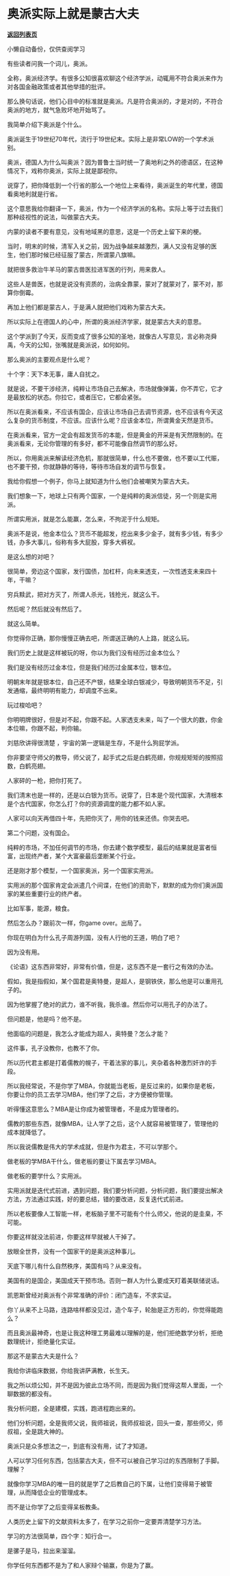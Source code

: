 # 奥派实际上就是蒙古大夫

[**返回列表页**](/gzh/记忆承载3)

小懒自动备份，仅供查阅学习

有些读者问我一个词儿，奥派。  

  

全称，奥派经济学。有很多公知很喜欢聊这个经济学派，动辄用不符合奥派来作为对各国金融政策或者其他举措的批评。  

  

那么换句话说，他们心目中的标准就是奥派。凡是符合奥派的，才是对的，不符合奥派的地方，就气急败坏地开始骂了。

  

我简单介绍下奥派是个什么。

  

奥派诞生于19世纪70年代，流行于19世纪末。实际上是非常LOW的一个学术派别。  

  

奥派，德国人为什么叫奥派？因为普鲁士当时统一了奥地利之外的德语区，在这种情况下，戏称你奥派，实际上就是鄙视你。

  

说穿了，把你降低到一个行省的那么一个地位上来看待，奥派诞生的年代里，德国看奥地利就是行省。

  

这个意思我给你翻译一下，奥派，作为一个经济学派的名称。实际上等于过去我们那种歧视性的说法，叫做蒙古大夫。  

  

内蒙的读者不要有意见，没有地域黑的意思，这是一个历史上留下来的梗。

  

当时，明末的时候，清军入关之前，因为战争越来越激烈，满人又没有足够的医生，他们那时候已经征服了蒙古，所谓蒙八旗嘛。  

  

就把很多救治牛羊马的蒙古兽医拉进军医的行列，用来救人。

  

这些人是兽医，也就是说没有资质的，治病全靠蒙，蒙对了就蒙对了，蒙不对，那算你倒霉。  

  

再加上他们都是蒙古人，于是满人就把他们戏称为蒙古大夫。

  

所以实际上在德国人的心中，所谓的奥派经济学家，就是蒙古大夫的意思。

  

这个学派到了今天，反而变成了很多公知的圣地，就像古人写意见，言必称尧舜禹，今天的公知，张嘴就是奥派说，如何如何。  

  

那么奥派的主要观点是什么呢？  

  

十个字：天下本无事，庸人自扰之。

  

就是说，不要干涉经济，纯粹让市场自己去解决，市场就像弹簧，你不弄它，它才是最放松的状态。你拉它，或者压它，它都会紧张。

  

所以在奥派看来，不应该有国企，应该让市场自己去调节资源，也不应该有今天这么复杂的货币制度，不应该。应该什么呢？应该金本位，所谓黄金天然是货币。  

  

在奥派看来，官方一定会有超发货币的本能，但是黄金的开采是有天然限制的。在奥派看来，无论你管理的有多好，都不可能像自然调节的那么好。  

  

所以，你用奥派来解读经济危机，那就很简单，什么也不要做，也不要以工代赈，也不要干预，你就静静的等待，等待市场自发的调节与恢复。  

  

我给你假想一个例子，你马上就知道为什么他们会被嘲笑为蒙古大夫。  

  

我们想象一下，地球上只有两个国家，一个是纯粹的奥派信徒，另一个则是实用派。  

  

所谓实用派，就是怎么能赢，怎么来，不拘泥于什么规矩。

  

奥派不是说，他金本位么？货币不能超发，挖出来多少金子，就有多少钱，有多少钱，办多大事儿，俗称有多大屁股，穿多大裤衩。  

  

是这么想的对吧？

  

很简单，旁边这个国家，发行国债，加杠杆，向未来透支，一次性透支未来四十年，干嘛？

  

穷兵黩武，把对方灭了，所谓人杀光，钱抢光，就这么干。

  

然后呢？然后就没有然后了。

  

就这么简单。

  

你觉得你正确，那你慢慢正确去吧，所谓送正确的人上路，就这么玩。

  

我们历史上就是这样被玩的呀，你以为我们没有经历过金本位么？

  

我们是没有经历过金本位，但是我们经历过金属本位，银本位。

  

明朝末年就是银本位，自己还不产银，结果全球白银减少，导致明朝货币不足，引发通缩，最终明明有能力，却调度不出来。

  

玩过梭哈吧？

  

你明明牌很好，但是对不起，你跟不起。人家透支未来，叫了一个很大的数，你金本位嘛，你跟不起，判你输。

  

刘慈欣讲得很清楚 ，宇宙的第一逻辑是生存，不是什么狗屁学派。

  

你非要坚守师父的教导，师父说了，起手式之后是白鹤亮翅，你规规矩矩的按照招数，白鹤亮翅。  

  

人家砰的一枪，把你打死了。  

  

我们清末也是一样的，还是以白银为货币。说穿了，日本是个现代国家，大清根本是个古代国家，你怎么打？你的资源调度的能力都不如人家。  

  

人家可以向天再借四十年，先把你灭了，用你的钱来还债。你哭去吧。  

  

第二个问题，没有国企。  

  

纯粹的市场，不加任何调节的市场，你去建个数学模型，最后的结果就是富者恒富，出现终产者，某个大富豪最后垄断某个行业。  

  

还是刚才那个模型，一个国家奥派，另一个国家实用派。  

  

实用派的那个国家肯定会派遣几个间谍，在他们的资助下，默默的成为你们奥派国家的某些重要行业的终产者。

  

比如军事，能源，粮食。

  

然后怎么办？跟前次一样，你game over。出局了。

  

你现在明白为什么孔子周游列国，没有人行他的王道，明白了吧？  

  

因为没有用。

  

《论语》这东西非常好，非常有价值，但是，这东西不是一套行之有效的办法。  

  

假如，我是指假如，某个国君是奥特曼，是超人，是钢铁侠，那么他是可以重用孔子的。  

  

因为他掌握了绝对的武力，谁不听我，我杀谁。然后你可以用孔子的办法了。  

  

但问题是，他是吗？他不是。  

  

他面临的问题是，我怎么才能成为超人，奥特曼？怎么才能？  

  

这件事，孔子没教你，也教不了你。

  

所以历代君主都是打着儒教的幌子，干着法家的事儿，夹杂着各种激烈奸诈的手段。  

  

所以我经常说，不是你学了MBA，你就能当老板，是反过来的，如果你是老板，你要让你的员工去学习MBA，他们学了之后，才方便被你管理。  

  

听得懂这意思么？MBA是让你成为被管理者，不是成为管理者的。  

  

儒教的那些东西，就像MBA，让人学了之后，这个人就容易被管理了，管理他的成本就降低了。  

  

所以我说儒教是伟大的学术成就，但是作为君主，不可以学那个。

  

做老板的学MBA干什么，做老板的要让下属去学习MBA。

  

做老板的要学什么？实用派。  

  

实用派就是迭代式前进，遇到问题，我们要分析问题，分析问题，我们要提出解决方法，方法通过实践，好的要总结，错的要改进，反复迭代式前进。

  

所以老板要像人工智能一样，老板脑子里不可能有个什么师父，他说的是圭臬，不可能。  

  

你要这样就没法前进，你要这样早就被人干掉了。

  

放眼全世界，没有一个国家干的是奥派这种事儿。  

  

天底下哪儿有什么自然秩序，美国有吗？从来没有。

  

美国有的是国企，美国成天干预市场。否则一群人为什么要成天盯着美联储说话。  

  

凯恩斯曾经对奥派有个非常准确的评价：闭门造车，不求实证。

  

你丫从来不上马路，连路啥样都没见过，造个车子，轮胎是正方形的，你觉得能跑么？

  

而且奥派最神奇，也是让我这种理工男最难以理解的是，他们拒绝数学分析，拒绝数理统计，拒绝量化实证。

  

那这不是蒙古大夫是什么？  

  

我给你讲临床数据，你给我讲萨满教，长生天。  

  

我之所以烦公知，并不是因为彼此立场不同，而是因为我们觉得这帮人里面，一个聊数据的都没有。  

  

我分析问题，全是建模，实践，跑进程跑出来的。  

  

他们分析问题，全是我师父说，我师祖说，我师叔祖说，回头一查，那些师父，师叔祖，全是跳大神的。  

  

奥派只是众多想法之一，到底有没有用，试了才知道。

  

人可以学习任何东西，包括蒙古大夫，但不可以被自己学习过的东西限制了手脚。理解？

  

就像你学习MBA的唯一目的就是学了之后教自己的下属，让他们变得易于被管理，从而降低企业的管理成本。

  

而不是让你学了之后变得呆板教条。

  

人类历史上留下的文献资料太多了，在学习之前你一定要弄清楚学习方法。

  

学习的方法很简单，四个字：知行合一。

  

是骡子是马，拉出来溜溜。

  

你学任何东西都不是为了和人家辩个输赢，你是为了赢。

